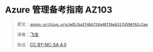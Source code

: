 # Azure 管理备考指南 AZ103

> 原文：[`annas-archive.org/md5/ba3f4bb724a40f5beb31fd596f62c2ae`](https://annas-archive.org/md5/ba3f4bb724a40f5beb31fd596f62c2ae)
> 
> 译者：[飞龙](https://github.com/wizardforcel)
> 
> 协议：[CC BY-NC-SA 4.0](http://creativecommons.org/licenses/by-nc-sa/4.0/)